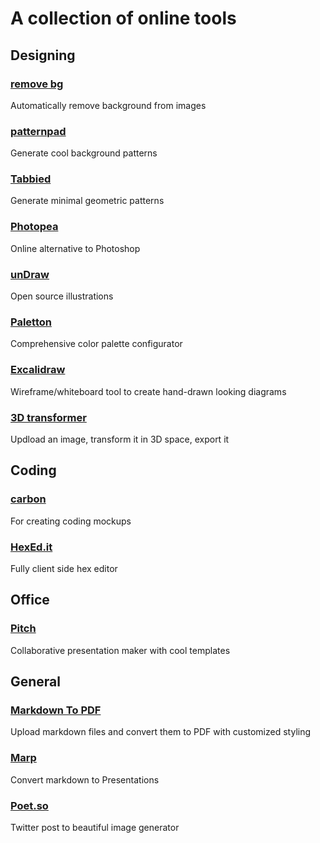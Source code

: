 # A collection of online tools

## Designing

### [remove bg](https://www.remove.bg/)    
Automatically remove background from images

### [patternpad](https://patternpad.com)  
Generate cool background patterns

### [Tabbied](https://tabbied.com/)  
Generate minimal geometric patterns

### [Photopea](https://www.photopea.com/)  
Online alternative to Photoshop

### [unDraw](https://undraw.co)
Open source illustrations

### [Paletton](https://paletton.com)
Comprehensive color palette configurator

### [Excalidraw](https://excalidraw.com)
Wireframe/whiteboard tool to create hand-drawn looking diagrams

### [3D transformer](https://www.3dtransformer.com)
Updload an image, transform it in 3D space, export it


## Coding

### [carbon](https://carbon.now.sh/)  
For creating coding mockups

### [HexEd.it](https://hexed.it/)
Fully client side hex editor

## Office

### [Pitch](https://pitch.com/)
Collaborative presentation maker with cool templates


## General

### [Markdown To PDF](https://www.markdowntopdf.com/)  
Upload markdown files and convert them to PDF with customized styling

### [Marp](https://marp.app/)
Convert markdown to Presentations

### [Poet.so](https://poet.so/)
Twitter post to beautiful image generator
